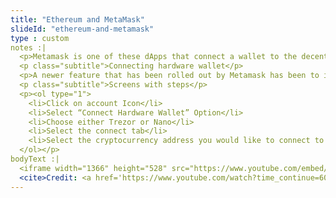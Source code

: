 ```yaml
--- 
title: "Ethereum and MetaMask"
slideId: "ethereum-and-metamask"
type : custom     
notes :|
  <p>Metamask is one of these dApps that connect a wallet to the decentralized web, but it works in concert with dApps instead of acting as a browser. Metamask allows you to be able to use your traditional browser to use the wallet capabilities needed for browsing and using dApps. Of course, phishing is a potential issue. Always make sure you are visiting the actual page you're intending to. Even the most careful of us might accidentally go to the wrong URL. Luckily, Metamask affords an extra layer of security by automatically alerting you of potential phishing attacks.</p>
  <p class="subtitle">Connecting hardware wallet</p>
  <p>A newer feature that has been rolled out by Metamask has been to increase interoperability between the extension and popular hardware wallets. Both Trezor and Ledger wallets are now compatible with Metamask, which is a significant improvement upon the limited ways to spend using a hardware wallet. Metamask is all about interoperability and is a big part of the decentralized web. As a result, it can work with a large number of dApps. The same cannot be said for these hardware wallets; many hardware wallets cannot easily connect with dApps. Metamask acts as a bridge between your hardware wallet and the decentralized web.</p>
  <p class="subtitle">Screens with steps</p>
  <p><ol type="1">
    <li>Click on account Icon</li>
    <li>Select “Connect Hardware Wallet” Option</li>
    <li>Choose either Trezor or Nano</li>
    <li>Select the connect tab</li>
    <li>Select the cryptocurrency address you would like to connect to MetaMask</li>
  </ol></p>
bodyText :| 
  <iframe width="1366" height="528" src="https://www.youtube.com/embed/oSR86eAxuHw" frameborder="0" allow="accelerometer; autoplay; clipboard-write; encrypted-media; gyroscope; picture-in-picture" allowfullscreen></iframe>
  <cite>Credit: <a href='https://www.youtube.com/watch?time_continue=600&v=dnC5mFaIW3Q&feature=emb_logo'>Youtube.com</a></cite>
---
```

